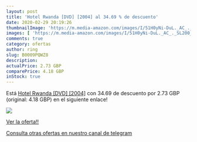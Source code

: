 ```yaml
---
layout: post
title: 'Hotel Rwanda [DVD] [2004] al 34.69 % de descuento'
date: 2020-02-29 20:19:26
thumbnailImage: 'https://m.media-amazon.com/images/I/51H0yNi-DuL._AC_._SL200_.jpg'
images: [ 'https://m.media-amazon.com/images/I/51H0yNi-DuL._AC_._SL200_.jpg' ]
comments: true
category: ofertas
author: ring
slug: B0009PQWZ8
description:
actualPrice: 2.73 GBP
comparePrice: 4.18 GBP
inStock: true
---
```


Está [Hotel Rwanda [DVD] [2004]](https://www.amazon.com/dp/B0009PQWZ8/?tag=redken08-20) con 34.69 de descuento por 2.73 GBP (original: 4.18 GBP) en el siguiente enlace!

[![](https://m.media-amazon.com/images/I/51H0yNi-DuL._AC_._SL200_.jpg)](https://www.amazon.com/dp/B0009PQWZ8/?tag=redken08-20)

[Ver la oferta!!](https://www.amazon.com/dp/B0009PQWZ8/?tag=redken08-20)

[Consulta otras ofertas en nuestro canal de telegram](https://t.me/s/ofertas25)
